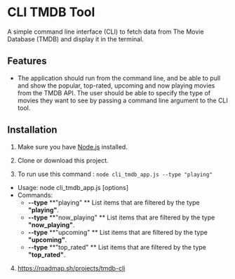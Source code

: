 # CLI TMDB Tool

A simple command line interface (CLI) to fetch data from The Movie Database (TMDB) and display it in the terminal.

## Features

- The application should run from the command line, and be able to pull and show the popular,
  top-rated, upcoming and now playing movies from the TMDB API. The user should be able to specify 
  the type of movies they want to see by passing a command line argument to the CLI tool.


## Installation

1. Make sure you have [Node.js](https://nodejs.org) installed.

2. Clone or download this project.

3. To run use this command : `node cli_tmdb_app.js --type "playing"`
  - Usage: node cli_tmdb_app.js [options]
  - Commands:
     - **--type** **"playing" **           List items that are filtered by the type **"playing"**.
     - **--type** **"now_playing" **       List items that are filtered by the type **"now_playing"**.
     - **--type** **"upcoming" **          List items that are filtered by the type **"upcoming"**.
     - **--type** **"top_rated" **         List items that are filtered by the type **"top_rated"**.




4. https://roadmap.sh/projects/tmdb-cli
